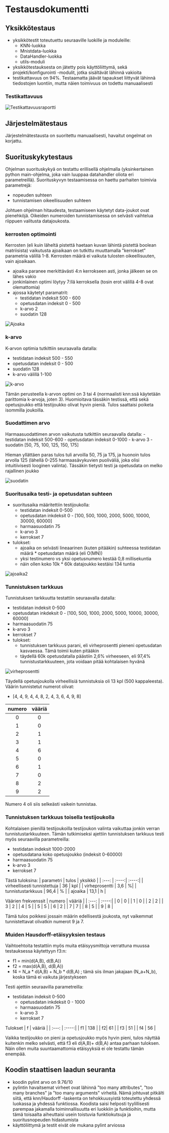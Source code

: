 # Testausdokumentti

## Yksikkötestaus
- yksikkötestit toteutuettu seuraaville luokille ja moduleille:
    - KNN-luokka
    - Mnistdata-luokka
    - DataHandler-luokka
    - utils-moduli
- yksikkötestauksesta on jätetty pois käyttöliittymä, sekä projekti/konfigurointi -modulit, jotka sisältävät lähinnä vakioita
- testikattavuus on 94%. Testaamatta jäävät tapaukset liittyvät lähinnä tiedostojen luontiin, mutta näien toimivuus on todettu manuaalisesti


### Testikattavuus
![Testikattavuusraportti](https://github.com/miahro/tiralabra-knn/blob/main/dokumentaatio/TestCoverageReport.png)

## Järjestelmätestaus
Järjestelmätestausta on suoritettu manuaalisesti, havaitut ongelmat on korjattu.

## Suorituskykytestaus
Ohjelman suorituskykyä on testattu erillisellä ohjelmalla (yksinkertainen python main-ohjelma, joka vain luuppaa datahandler oliota eri parametreillä). Suorituskyvyn testaamisessa on haettu parhaiten toimivia parametrejä:
- nopeuden suhteen
- tunnistamisen oikeellisuuden suhteen

Johtuen ohjelman hitaudesta, testaamiseen käytetyt data-joukot ovat pienehköjä. Oikeiden numeroiden tunnistamisessa on selvästi vaihtelua riippuen valitusta datajoukosta. 

### kerrosten optimointi
Kerrosten (eli kuin läheltä pistettä haetaan kuvan lähintä pistettä boolean matriisista) vaikutusta ajoaikaan on tutkittu muuttamalla "kerrokset" parametria välillä 1-8. Kerrosten määrä ei vaikuta tulosten oikeellisuuten, vain ajoaikaan. 
- ajoaika paranee merkittävästi 4:n kerrokseen asti, jonka jälkeen se on lähes vakio
- jonkinlainen optimi löytyy 7:llä kerroksella (tosin erot välillä 4-8 ovat olemattomia)
- ajossa käytetyt paramatrit:
    - testidatan indeksit 500 - 600
    - opetusdatan indeksit 0 - 500
    - k-arvo 2
    - suodatin 128

![Ajoaka](https://github.com/miahro/tiralabra-knn/blob/main/dokumentaatio/kuvat/runtime_vs_layers.png)

### k-arvo
K-arvon optimia tutkittiin seuraavalla datalla:
- testidatan indeksit 500 - 550
- opetusdatan indeksit 0 - 500
- suodatin 128
- k-arvo välillä 1-100

![k-arvo](https://github.com/miahro/tiralabra-knn/blob/main/dokumentaatio/kuvat/k_value_vs_wrong.png)

Tämän perusteella k-arvon optimi on 3 tai 4 (normaalisti knn:ssä käytetään parittomia k-arvoja, joten 3). Huomioitava tässäkin testissä, että sekä opetusjoukko että testijoukko olivat hyvin pieniä. Tulos saattaisi poiketa isommilla joukoilla. 


### Suodattimen arvo
Harmaasuodattimen arvon vaikutusta tutkittiin seuraavalla datalla:
    - testidatan indeksit 500-600
    - opetusdatan indeksit 0-1000
    - k-arvo 3
    - suodatin [50, 75, 100, 125, 150, 175]

Hieman yllättäen paras tulos tuli arvoilla 50, 75 ja 175, ja huonoin tulos arvolla 125 (lähellä 0-255 harmaasävykuvien puoliväliä, joka olisi intuitiivisesti looginen valinta). Tässäkin tietysti testi ja opetusdata on melko rajallinen joukko

![suodatin](https://github.com/miahro/tiralabra-knn/blob/main/dokumentaatio/kuvat/filter_vs_wrong.png)

### Suoritusaika testi- ja opetusdatan suhteen
- suoritusaika määritettiin testijoukolla:
    - testidatan indeksit 0-500
    - opetusdatan inkdeksit 0 - [100, 500, 1000, 2000, 5000, 10000, 30000, 60000]
    - harmaasuodatin 75
    - k-arvo 3
    - kerrokset 7
- tulokset:
    - ajoaika on selvästi lineaarinen (kuten pitääkin) suhteessa testidatan määrä * opetusdatan määrä (eli O(MN))
    - yksi testinumero vs yksi opetusnumero kestää 0,8 millisekuntia
    - näin ollen koko 10k * 60k datajoukko kestäisi 134 tuntia

![ajoaika2](https://github.com/miahro/tiralabra-knn/blob/main/dokumentaatio/kuvat/runtime_vs_train.png)


### Tunnistuksen tarkkuus
Tunnistuksen tarkkuutta testattiin seuraavalla datalla:
- testidatan indeksit 0-500
- opetusdatan inkdeksit 0 - [100, 500, 1000, 2000, 5000, 10000, 30000, 60000]
- harmaasuodatin 75
- k-arvo 3
- kerrokset 7
- tulokset:
    - tunnistuksen tarkkuus parani, eli virheprosentti pieneni opetusdatan kasvaessa. Tämä toimii kuten pitääkin
    - täydellä 60k opetusdatalla päästiin 2,6% virheeseen, eli 97,4% tunnistustarkkuuteen, jota voidaan pitää kohtalaisen hyvänä

![virheprosentti](https://github.com/miahro/tiralabra-knn/blob/main/dokumentaatio/kuvat/error_vs_train.png)

Täydellä opetusjoukolla virheellisiä tunnistuksia oli 13 kpl (500 kappaleesta). Väärin tunnistetut numerot olivat:
- [4, 4, 9, 4, 4, 8, 2, 4, 3, 6, 4, 9, 8]

| numero | vääriä |
| :---: | :----:|
| 0 | 0  | 
| 1 | 0  | 
| 2 | 1  | 
| 3 | 1  | 
| 4 | 6  | 
| 5 | 0  | 
| 6 | 1  | 
| 7 | 0  | 
| 8 | 2  | 
| 9 | 2  | 

Numero 4 oli siis selkeästi vaikein tunnistaa.

### Tunnistuksen tarkkuus toisella testijoukolla
Kohtalaisen pienillä testijoukoilla testijoukon valinta vaikuttaa jonkin verran tunnistustarkkuuteen. Tämän tutkimiseksi ajettiin tunnistuksen tarkkuus testi myös seuraavilla parametreilla:
- testidatan indeksit 1000-2000
- opetusdatana koko opetusjoukko (indeksit 0-60000)
- harmaasuodatin 75
- k-arvo 3
- kerrokset 7

Tästä tuloksina:
| parametri | tulos | yksikkö |
| :---: | :----:| :----:|
| virheellisesti tunnistettuja | 36  | kpl |
| virheprosentti | 3,6  | %|
| tunnistustarkkuus  | 96,4  | % |
| ajoaika | 13,1  | h |

Väärien frekvenssit
| numero | vääriä |
| :---: | :----:|
| 0 | 0  | 
| 1 | 0  | 
| 2 | 2  | 
| 3 | 2  | 
| 4 | 5  | 
| 5 | 5  | 
| 6 | 2  | 
| 7 | 7  | 
| 8 | 5  | 
| 9 | 8  | 

Tämä tulos poikkesi jossain määrin edellisestä joukosta, nyt vaikemmat tunnistettavat olivatkin numerot 9 ja 7. 

### Muiden Hausdorff-etäisyyksien testaus
Vaihtoehtoita testattiin myös muita etäisyysmittoja verrattuna muussa testauksessa käytettyyn f3:n:
- f1 = min(d(A,B), d(B,A))
- f2 = max(d(A,B), d(B,A))
- f4 = N_a * d(A,B) + N_b * d(B,A) ; tämä siis ilman jakajaan (N_a+N_b), koska tämä ei vaikuta järjestykseen

Testi ajettiin seuraavilla parametreilla:
- testidatan indeksit 0-500
    - opetusdatan inkdeksit 0 - 1000
    - harmaasuodatin 75
    - k-arvo 3
    - kerrokset 7

Tulokset
| f | vääriä |
| :---: | :----:|
| f1 | 138  | 
| f2| 61  | 
| f3 | 51  | 
| f4 | 56  | 



Vaikka testijoukko on pieni ja opetusjoukko myös hyvin pieni, tulos näyttää kuitenkin melko selvästi, että f3 eli d(A,B)+ d(B,A) antaa parhaan tuloksen. Näin ollen muita suuntaamattomia etäisyyksiä ei ole testattu tämän enempää. 

## Koodin staattisen laadun seuranta
- koodin pylint arvo on 9.76/10
- pylintin havaitsemat virheet ovat lähinnä "too many attributes", "too many branches" ja "too many arguments" virheitä. Nämä johtuvat pitkälti siitä, että knn/Haudorff -laskenta on tehokkuusyistä toteutettu yhdessä luokassa ja yhdessä funktiossa. Koodista saisi helposti tyylillisesti parempaa jakamalla toiminnallisuutta eri luokkiin ja funktioihin, mutta tämä toisaalta aiheuttaisi usein toistuvia funktiokutsuja ja suoritusnopeuden hidastumista
- käyttöliittymä ja testit eivät ole mukana pylint arviossa
